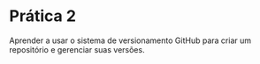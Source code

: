 # Prática 2

Aprender a usar o sistema de versionamento GitHub para criar um repositório e gerenciar suas versões.